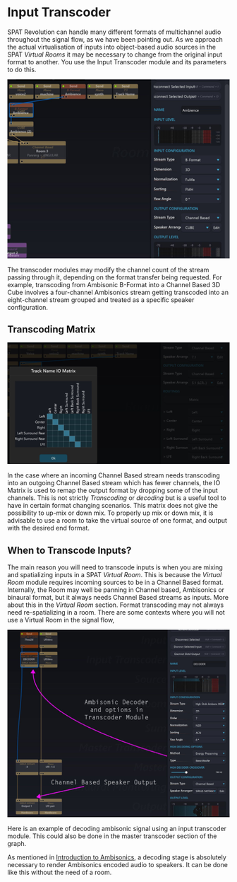 # Input Transcoder

SPAT Revolution can handle many different formats of multichannel audio throughout the signal flow, as we have been pointing out. As we approach the actual virtualisation of inputs into object-based audio sources in the SPAT _Virtual Rooms_ it may be necessary to change from the original input format to another. You use the Input Transcoder module and its parameters to do this.

![](include/SpatRevolution_UserGuide_-084.jpg)

The transcoder modules may modify the channel count of the stream passing through it, depending on the format transfer being requested. For example, transcoding from Ambisonic B-Format into a Channel Based 3D Cube involves a four-channel Ambisonics stream getting transcoded into an eight-channel stream grouped and
treated as a specific speaker configuration.

## Transcoding Matrix

![](include/SpatRevolution_UserGuide_-086.jpg)

In the case where an incoming Channel Based stream needs transcoding into an outgoing Channel Based stream which has fewer channels, the IO Matrix is used to remap the output format by dropping some of the input channels. This is not strictly _Transcoding_ or _decoding_ but is a useful tool to have in certain format changing scenarios. This matrix does not give the possibility to up-mix or down mix. To properly up mix or down mix, it is advisable to use a room to take the virtual source of one format, and output with the desired end format.

## When to Transcode Inputs?

The main reason you will need to transcode inputs is when you are mixing and spatializing inputs in a SPAT _Virtual Room_. This is because the _Virtual Room_ module requires incoming sources to be in a Channel Based format. Internally, the Room may well be panning in Channel based, Ambisonics or binaural format, but it always needs Channel Based streams as inputs. More about this in the _Virtual Room_ section. Format transcoding may not always need re-spatializing in a room. There are some contexts where you will not use a Virtual Room in the signal flow,

![](include/SpatRevolution_UserGuide_-088.jpg)

Here is an example of decoding ambisonic signal using an input transcoder module. This could also be done in the master transcoder section of the graph.

As mentioned in [Introduction to Ambisonics](Scene_based_streams.md?id=introduction-to-ambisonics), a decoding stage is absolutely necessary to
render Ambisonics encoded audio to speakers. It can be done like this without the need of a room.

